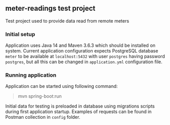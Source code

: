 meter-readings test project
---
Test project used to provide data read from remote meters

### Initial setup

Application uses Java 14 and Maven 3.6.3 which should be installed on system. Current application configuration expects PostgreSQL database `meter` to be available at `localhost:5432` with user
 `postgres` having password `postgres`, but all this can be changed in `application.yml` configuration file.

### Running application

Application can be started using following command:
>mvn spring-boot:run

Initial data for testing is preloaded in database using migrations scripts during first application startup. Examples of requests can be found in Postman collection in `config` folder.